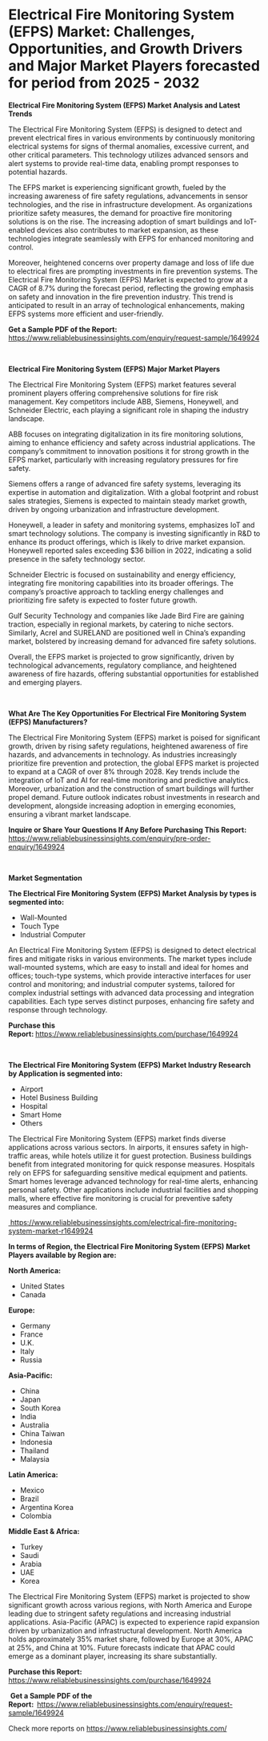 <p><h1>Electrical Fire Monitoring System (EFPS) Market: Challenges, Opportunities, and Growth Drivers and Major Market Players forecasted for period from 2025 - 2032</h1></p><p><strong>Electrical Fire Monitoring System (EFPS) Market Analysis and Latest Trends</strong></p>
<p><p>The Electrical Fire Monitoring System (EFPS) is designed to detect and prevent electrical fires in various environments by continuously monitoring electrical systems for signs of thermal anomalies, excessive current, and other critical parameters. This technology utilizes advanced sensors and alert systems to provide real-time data, enabling prompt responses to potential hazards. </p><p>The EFPS market is experiencing significant growth, fueled by the increasing awareness of fire safety regulations, advancements in sensor technologies, and the rise in infrastructure development. As organizations prioritize safety measures, the demand for proactive fire monitoring solutions is on the rise. The increasing adoption of smart buildings and IoT-enabled devices also contributes to market expansion, as these technologies integrate seamlessly with EFPS for enhanced monitoring and control.</p><p>Moreover, heightened concerns over property damage and loss of life due to electrical fires are prompting investments in fire prevention systems. The Electrical Fire Monitoring System (EFPS) Market is expected to grow at a CAGR of 8.7% during the forecast period, reflecting the growing emphasis on safety and innovation in the fire prevention industry. This trend is anticipated to result in an array of technological enhancements, making EFPS systems more efficient and user-friendly.</p></p>
<p><strong>Get a Sample PDF of the Report:&nbsp;</strong> <a href="https://www.reliablebusinessinsights.com/enquiry/request-sample/1649924?utm_campaign=2953&utm_medium=2&utm_source=Github&utm_content=ia&utm_term=23032025&utm_id=electrical-fire-monitoring-system-efps">https://www.reliablebusinessinsights.com/enquiry/request-sample/1649924</a></p>
<p>&nbsp;</p>
<p><strong>Electrical Fire Monitoring System (EFPS) Major Market Players</strong></p>
<p><p>The Electrical Fire Monitoring System (EFPS) market features several prominent players offering comprehensive solutions for fire risk management. Key competitors include ABB, Siemens, Honeywell, and Schneider Electric, each playing a significant role in shaping the industry landscape.</p><p>ABB focuses on integrating digitalization in its fire monitoring solutions, aiming to enhance efficiency and safety across industrial applications. The company’s commitment to innovation positions it for strong growth in the EFPS market, particularly with increasing regulatory pressures for fire safety.</p><p>Siemens offers a range of advanced fire safety systems, leveraging its expertise in automation and digitalization. With a global footprint and robust sales strategies, Siemens is expected to maintain steady market growth, driven by ongoing urbanization and infrastructure development.</p><p>Honeywell, a leader in safety and monitoring systems, emphasizes IoT and smart technology solutions. The company is investing significantly in R&D to enhance its product offerings, which is likely to drive market expansion. Honeywell reported sales exceeding $36 billion in 2022, indicating a solid presence in the safety technology sector.</p><p>Schneider Electric is focused on sustainability and energy efficiency, integrating fire monitoring capabilities into its broader offerings. The company’s proactive approach to tackling energy challenges and prioritizing fire safety is expected to foster future growth.</p><p>Gulf Security Technology and companies like Jade Bird Fire are gaining traction, especially in regional markets, by catering to niche sectors. Similarly, Acrel and SURELAND are positioned well in China’s expanding market, bolstered by increasing demand for advanced fire safety solutions.</p><p>Overall, the EFPS market is projected to grow significantly, driven by technological advancements, regulatory compliance, and heightened awareness of fire hazards, offering substantial opportunities for established and emerging players.</p></p>
<p>&nbsp;</p>
<p><strong>What Are The Key Opportunities For Electrical Fire Monitoring System (EFPS) Manufacturers?</strong></p>
<p><p>The Electrical Fire Monitoring System (EFPS) market is poised for significant growth, driven by rising safety regulations, heightened awareness of fire hazards, and advancements in technology. As industries increasingly prioritize fire prevention and protection, the global EFPS market is projected to expand at a CAGR of over 8% through 2028. Key trends include the integration of IoT and AI for real-time monitoring and predictive analytics. Moreover, urbanization and the construction of smart buildings will further propel demand. Future outlook indicates robust investments in research and development, alongside increasing adoption in emerging economies, ensuring a vibrant market landscape.</p></p>
<p><strong>Inquire or Share Your Questions If Any Before Purchasing This Report:</strong> <a href="https://www.reliablebusinessinsights.com/enquiry/pre-order-enquiry/1649924?utm_campaign=2953&utm_medium=2&utm_source=Github&utm_content=ia&utm_term=23032025&utm_id=electrical-fire-monitoring-system-efps">https://www.reliablebusinessinsights.com/enquiry/pre-order-enquiry/1649924</a></p>
<p>&nbsp;</p>
<p><strong>Market Segmentation</strong></p>
<p><strong>The Electrical Fire Monitoring System (EFPS) Market Analysis by types is segmented into:</strong></p>
<p><ul><li>Wall-Mounted</li><li>Touch Type</li><li>Industrial Computer</li></ul></p>
<p><p>An Electrical Fire Monitoring System (EFPS) is designed to detect electrical fires and mitigate risks in various environments. The market types include wall-mounted systems, which are easy to install and ideal for homes and offices; touch-type systems, which provide interactive interfaces for user control and monitoring; and industrial computer systems, tailored for complex industrial settings with advanced data processing and integration capabilities. Each type serves distinct purposes, enhancing fire safety and response through technology.</p></p>
<p><strong>Purchase this Report:&nbsp;</strong><a href="https://www.reliablebusinessinsights.com/purchase/1649924?utm_campaign=2953&utm_medium=2&utm_source=Github&utm_content=ia&utm_term=23032025&utm_id=electrical-fire-monitoring-system-efps">https://www.reliablebusinessinsights.com/purchase/1649924</a></p>
<p>&nbsp;</p>
<p><strong>The Electrical Fire Monitoring System (EFPS) Market Industry Research by Application is segmented into:</strong></p>
<p><ul><li>Airport</li><li>Hotel Business Building</li><li>Hospital</li><li>Smart Home</li><li>Others</li></ul></p>
<p><p>The Electrical Fire Monitoring System (EFPS) market finds diverse applications across various sectors. In airports, it ensures safety in high-traffic areas, while hotels utilize it for guest protection. Business buildings benefit from integrated monitoring for quick response measures. Hospitals rely on EFPS for safeguarding sensitive medical equipment and patients. Smart homes leverage advanced technology for real-time alerts, enhancing personal safety. Other applications include industrial facilities and shopping malls, where effective fire monitoring is crucial for preventive safety measures and compliance.</p></p>
<p><a href="https://www.reliablebusinessinsights.com/electrical-fire-monitoring-system-market-r1649924?utm_campaign=2953&utm_medium=2&utm_source=Github&utm_content=ia&utm_term=23032025&utm_id=electrical-fire-monitoring-system-efps">&nbsp;https://www.reliablebusinessinsights.com/electrical-fire-monitoring-system-market-r1649924</a></p>
<p><strong>In terms of Region, the Electrical Fire Monitoring System (EFPS) Market Players available by Region are:</strong></p>
<p>
    <p> <strong> North America: </strong>
        <ul>
            <li>United States</li>
            <li>Canada</li>
        </ul>
        </p> 
    <p> <strong> Europe: </strong>
        <ul>
            <li>Germany</li>
            <li>France</li>
            <li>U.K.</li>
            <li>Italy</li>
            <li>Russia</li>
        </ul>
        </p> 
    <p> <strong> Asia-Pacific: </strong>
        <ul>
            <li>China</li>
            <li>Japan</li>
            <li>South Korea</li>
            <li>India</li>
            <li>Australia</li>
            <li>China Taiwan</li>
            <li>Indonesia</li>
            <li>Thailand</li>
            <li>Malaysia</li>
        </ul>
        </p> 
    <p> <strong> Latin America: </strong>
        <ul>
            <li>Mexico</li>
            <li>Brazil</li>
            <li>Argentina Korea</li>
            <li>Colombia</li>
        </ul>
        </p> 
    <p> <strong> Middle East & Africa: </strong>
        <ul>
            <li>Turkey</li>
            <li>Saudi</li>
            <li>Arabia</li>
            <li>UAE</li>
            <li>Korea</li>
        </ul>
    </p>
    </p>
<p><p>The Electrical Fire Monitoring System (EFPS) market is projected to show significant growth across various regions, with North America and Europe leading due to stringent safety regulations and increasing industrial applications. Asia-Pacific (APAC) is expected to experience rapid expansion driven by urbanization and infrastructural development. North America holds approximately 35% market share, followed by Europe at 30%, APAC at 25%, and China at 10%. Future forecasts indicate that APAC could emerge as a dominant player, increasing its share substantially.</p></p>
<p><strong>Purchase this Report: </strong><a href="https://www.reliablebusinessinsights.com/purchase/1649924?utm_campaign=2953&utm_medium=2&utm_source=Github&utm_content=ia&utm_term=23032025&utm_id=electrical-fire-monitoring-system-efps">https://www.reliablebusinessinsights.com/purchase/1649924</a></p>
<p>&nbsp;<strong>Get a Sample PDF of the Report:&nbsp;&nbsp;</strong><a href="https://www.reliablebusinessinsights.com/enquiry/request-sample/1649924?utm_campaign=2953&utm_medium=2&utm_source=Github&utm_content=ia&utm_term=23032025&utm_id=electrical-fire-monitoring-system-efps">https://www.reliablebusinessinsights.com/enquiry/request-sample/1649924</a></p>
<p><strong></strong></p>
<p>Check more reports on <a href="https://www.reliablebusinessinsights.com/?utm_campaign=2953&utm_medium=2&utm_source=Github&utm_content=ia&utm_term=23032025&utm_id=electrical-fire-monitoring-system-efps">https://www.reliablebusinessinsights.com/</a></p>